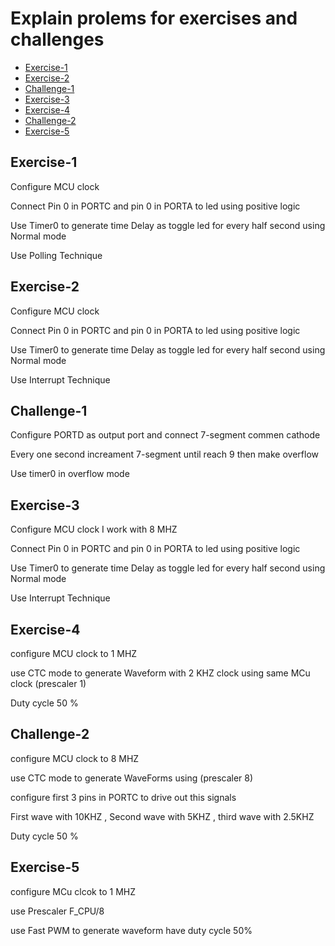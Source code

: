 # Explain prolems for exercises and challenges
- [Exercise-1](#Exercise-1)
- [Exercise-2](#Exercise-2)
- [Challenge-1](#Challenge-1)
- [Exercise-3](#Exercise-3)
- [Exercise-4](#Exercise-4)
- [Challenge-2](#Challenge-2)
- [Exercise-5](#Exercise-5)

## Exercise-1
<p>Configure MCU clock </p>
<p>Connect Pin 0 in PORTC and pin 0 in PORTA to led using positive logic </p>
<p>Use Timer0 to generate time Delay as toggle led for every half second using Normal mode</p>
<p>Use Polling Technique</p>


## Exercise-2
<p>Configure MCU clock </p>
<p>Connect Pin 0 in PORTC and pin 0 in PORTA to led using positive logic </p>
<p>Use Timer0 to generate time Delay as toggle led for every half second using Normal mode</p>
<p>Use Interrupt Technique</p>

## Challenge-1
<p>Configure PORTD as output port and connect 7-segment commen cathode </p>
<p>Every one second increament 7-segment until reach 9 then make overflow </p>
<p>Use timer0 in overflow mode </p>

## Exercise-3
<p>Configure MCU clock I work with 8 MHZ</p>
<p>Connect Pin 0 in PORTC and pin 0 in PORTA to led using positive logic </p>
<p>Use Timer0 to generate time Delay as toggle led for every half second using Normal mode</p>
<p>Use Interrupt Technique</p>

## Exercise-4
<p>configure MCU clock to 1 MHZ</p>
<p>use CTC mode to generate Waveform with 2 KHZ clock using same MCu clock (prescaler 1)</p>
<p>Duty cycle 50 %</p>

## Challenge-2
<p>configure MCU clock to 8 MHZ</p>
<p>use CTC mode to generate WaveForms using (prescaler 8)</p>
<p>configure first 3 pins in PORTC to drive out this signals </p>
<p>First wave with 10KHZ  , Second wave with 5KHZ , third wave with 2.5KHZ</p>
<p>Duty cycle 50 %</p>

## Exercise-5
<p>configure MCu clcok to 1 MHZ</p>
<p>use Prescaler F_CPU/8</p>
<p>use Fast PWM to generate waveform have duty cycle 50%</p>